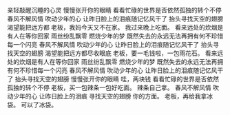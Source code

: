 亲轻敲醒沉睡的心灵
慢慢张开你的眼睛
看看忙碌的世界是否依然孤独的转个不停
春风不解风情
吹动少年的心
让昨日脸上的泪痕随记忆风干了
抬头寻找天空的翅膀
渴望能把远方都
老板，我妈今天又不在家。
我过来晚上吃面。
看来远处的炊烟是有人在等你回家
雨丝纷乱飘零
燃烧少年的梦
既然失去的永远无法再拥有何不珍惜每一个闪亮
春风不解风情
吹动少年的心
让昨日脸上的泪痕随记忆风干了
抬头寻找天空的翅膀
渴望能把远方都尽收眼底
老板，要一毛钱啦，一包雨花石。
看来远处的炊烟是有人在等你回家
雨丝纷乱飘零
燃烧少年的梦
既然失去的永远无法再拥有何不珍惜每一个闪亮
春风不解风情
吹动少年的心
让昨日脸上的泪痕随记忆风干了
抬头寻找天空的翅膀
慢慢张开你的眼睛
哇，两块钱
看看忙碌的世界是否依然孤独的转个不停
老板，买一包辣条一包好吃面。
辣条自己拿。
春风不解风情
吹动少年的心
让昨日脸上的泪痕
寻找天空的翅膀
你的方面。
老板，再给我拿冰袋。
可以了冰袋。